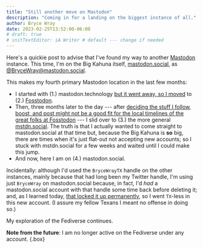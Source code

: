 ```yaml
---
title: "Still another move on Mastodon"
description: "Coming in for a landing on the biggest instance of all."
author: Bryce Wray
date: 2023-02-25T13:52:00-06:00
# draft: true
# initTextEditor: iA Writer # default --- change if needed
---
```


Here's a quickie post to advise that I've found my way to another [Mastodon](https://joinmastodon.org) instance. This time, I'm on the Big Kahuna itself, [mastodon.social](https://mastodon.social), as [@BryceWray@mastodon.social](https://mastodon.social/@BryceWray).

<!--more-->

This makes my fourth primary Mastodon location in the last few months:

- I started with (1.) mastodon.technology [but it went away, so I moved](/posts/2022/10/move-mastodon/) to (2.) [Fosstodon](https://fosstodon.org).
- Then, three months later to the day --- after [deciding the stuff I follow, boost, and post might not be a good fit for the local timelines of the great folks at Fosstodon](/posts/2023/01/another-move-mastodon/) --- I slid over to (3.) the more general [mstdn.social](https://mstdn.social). The truth is that I actually wanted to come straight to mastodon.social at that time but, because the Big Kahuna is **so** big, there are times when it's just flat-out not accepting new accounts; so I stuck with mstdn.social for a few weeks and waited until I could make this jump.
- And now, here I am on (4.) mastodon.social.

Incidentally: although I'd used the `BryceWrayTX` handle on the other instances, mainly because that had long been my Twitter handle, I'm using just `BryceWray` on mastodon.social because, in fact, I'd *had* a mastodon.social account with that handle some time back before deleting it; and, as I learned today, [that locked it up permanently](https://github.com/mastodon/mastodon/issues/4614), so I went `TX`-less in this new account. (I assure my fellow Texans I meant no offense in doing so.)

My exploration of the Fediverse continues.

**Note from the future**: I am no longer active on the Fediverse under any account.
{.box}
